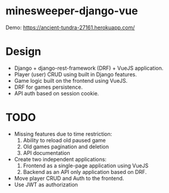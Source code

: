 # minesweeper-django-vue

Demo: https://ancient-tundra-27161.herokuapp.com/

# Design

- Django + django-rest-framework (DRF) + VueJS application.
- Player (user) CRUD using built in Django features.
- Game logic built on the frontend using VueJS.
- DRF for games persistence.
- API auth based on session cookie.

# TODO

- Missing features due to time restriction: 
    1. Ability to reload old paused game
    2. Old games pagination and deletion
    3. API documentation
- Create two independent applications:
    1. Frontend as a single-page application using VueJS
    2. Backend as an API only application based on DRF.
- Move player CRUD and Auth to the frontend.
- Use JWT as authorization
